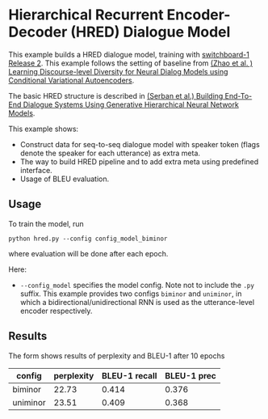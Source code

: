 # Hierarchical Recurrent Encoder-Decoder (HRED) Dialogue Model

This example builds a HRED dialogue model, training with [switchboard-1 Release 2](https://catalog.ldc.upenn.edu/ldc97s62). This example follows the setting of baseline from [(Zhao et al. ) Learning Discourse-level Diversity for Neural Dialog Models using Conditional Variational Autoencoders](https://arxiv.org/abs/1703.10960).

The basic HRED structure is described in [(Serban et al.) Building End-To-End Dialogue Systems Using Generative Hierarchical Neural Network Models](https://arxiv.org/abs/1507.04808).

This example shows:
+ Construct data for seq-to-seq dialogue model with speaker token (flags denote the speaker for each utterance) as extra meta.
+ The way to build HRED pipeline and to add extra meta using predefined interface.
+ Usage of BLEU evaluation.

## Usage

To train the model, run

```
python hred.py --config config_model_biminor
```

where evaluation will be done after each epoch. 

Here:
+ `--config_model` specifies the model config. Note not to include the `.py` suffix. This example provides two configs `biminor` and `uniminor`, in which a bidirectional/unidirectional RNN is used as the utterance-level encoder respectively. 

## Results

The form shows results of perplexity and BLEU-1 after 10 epochs

| config  | perplexity | BLEU-1 recall | BLEU-1 prec |
| --------| -----------| --------------| ------------|
| biminor | 22.73      | 0.414         | 0.376       |
| uniminor| 23.51      | 0.409         | 0.368       |  


